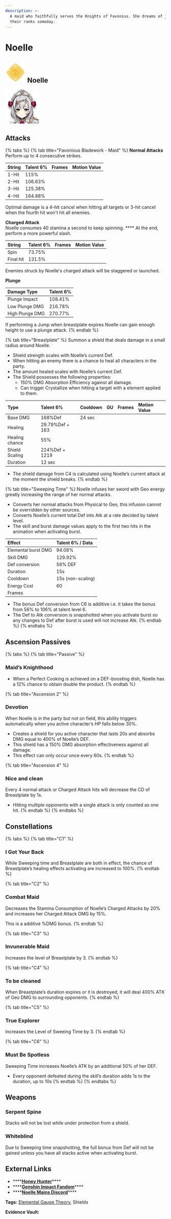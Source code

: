 ```yaml
---
description: >-
  A maid who faithfully serves the Knights of Favonius. She dreams of joining
  their ranks someday.
---
```


# Noelle

## ![](.gitbook/assets/element_geo.png) Noelle

![](.gitbook/assets/noelle.png)

## **Attacks**

{% tabs %}
{% tab title="Favonious Bladework - Maid" %}
**Normal Attacks**  
Perform up to 4 consecutive strikes.

| String | Talent 6% | Frames | Motion Value |
| :--- | :--- | :--- | :--- |
| 1-Hit | 115% |  |  |
| 2-Hit | 106.63% |  |  |
| 3-Hit | 125.38% |  |  |
| 4-Hit | 164.88% |  |  |

Optimal damage is a 4-hit cancel when hitting all targets or 3-hit cancel when the fourth hit won't hit all enemies.

**Charged Attack**  
Noelle consumes 40 stamina a second to keep spinning.       **** At the end, perform a more powerful slash.

| String | Talent 6% | Frames | Motion Value |
| :--- | :--- | :--- | :--- |
| Spin | 73.75% |  |  |
| Final hit | 131.5% |  |  |

Enemies struck by Noelle's charged attack will be staggered or launched.

**Plunge**

| Damage Type | Talent 6% |
| :--- | :--- |
| Plunge Impact | 108.41% |
| Low Plunge DMG | 216.78% |
| High Plunge DMG | 270.77% |

If performing a Jump when breastplate expires Noelle can gain enough height to use a plunge attack.
{% endtab %}

{% tab title="Breastplate" %}
Summon a shield that deals damage in a small radius around Noelle.

* Shield strength scales with Noelle’s current Def.
* When hitting an enemy there is a chance to heal all characters in the party. 
* The amount healed scales with Noelle’s current Def.
* The Shield possesses the following properties:
  * 150% DMG Absorption Efficiency against all damage.
  * Can trigger Crystallize when hitting a target with a element applied to them.

| Type | Talent 6% | Cooldown | GU | Frames | Motion Value |
| :--- | :--- | :--- | :--- | :--- | :--- |
| Base DMG | 168%Def | 24 sec |  |  |  |
| Healing | 29.79%Def + 163 |  |  |  |  |
| Healing chance | 55% |  |  |  |  |
| Shield Scaling | 224%Def + 1219 |  |  |  |  |
| Duration | 12 sec |  |  |  |  |

* The shield damage from C4 is calculated using Noelle’s current attack at the moment the shield breaks.
{% endtab %}

{% tab title="Sweeping Time" %}
Noelle infuses her sword with Geo energy greatly increasing the range of her normal attacks.

* Converts her normal attacks from Physical to Geo, this infusion cannot be overridden by other sources.
* Converts Noelle’s current total Def into Atk at a rate decided by talent level.
* The skill and burst damage values apply to the first two hits in the animation when activating burst.

| Effect | Talent 6% / Data |
| :--- | :--- |
| Elemental burst DMG | 94.08% |
| Skill DMG | 129.92% |
| Def conversion | 56% DEF |
| Duration | 15s |
| Cooldown | 15s \(non-scaling\) |
| Energy Cost | 60 |
| Frames |  |

* The bonus Def conversion from C6 is additive i.e. it takes the bonus from 56% to 106% at talent level 6.
* The Def to Atk conversion is snapshotted when you activate burst so any changes to Def after burst is used will not increase Atk.
{% endtab %}
{% endtabs %}

## **Ascension Passives**

{% tabs %}
{% tab title="Passive" %}
### Maid’s Knighthood

* When a Perfect Cooking is achieved on a DEF-boosting dish, Noelle has a 12% chance to obtain double the product.
{% endtab %}

{% tab title="Ascension 2" %}
### Devotion

When Noelle is in the party but not on field, this ability triggers automatically when you active character’s HP falls below 30%.

* Creates a shield for you active character that lasts 20s and absorbs DMG equal to 400% of Noelle’s DEF.
* This shield  has a 150% DMG absorption effectiveness against all damage.
* This effect can only occur once every 60s.
{% endtab %}

{% tab title="Ascension 4" %}
### Nice and clean

Every 4 normal attack or Charged Attack hits will decrease the CD of Breastplate by 1s.

* Hitting multiple opponents with a single attack is only counted as one hit.
{% endtab %}
{% endtabs %}

## Constellations

{% tabs %}
{% tab title="C1" %}
### I Got Your Back

While Sweeping time and Breastplate are both in effect, the chance of Breastplate’s healing effects activating are increased to 100%.
{% endtab %}

{% tab title="C2" %}
### Combat Maid

Decreases the Stamina Consumption of Noelle’s Charged Attacks by 20% and increases her Charged Attack DMG by 15%.

This is a additive %DMG  bonus.
{% endtab %}

{% tab title="C3" %}
### Invunerable Maid

Increases the level of Breastplate by 3.
{% endtab %}

{% tab title="C4" %}
### To be cleaned

When Breastplate’s duration expires or it is destroyed, it will deal 400% ATK of Geo DMG to surrounding opponents.
{% endtab %}

{% tab title="C5" %}
### True Explorer

Increases the Level of Sweeing Time by 3.
{% endtab %}

{% tab title="C6" %}
### Must Be Spotless

Sweeping Time increases Noelle’s ATK by an additional 50% of her DEF.

* Every opponent defeated during the skill’s duration adds 1s to the duration, up to 10s
{% endtab %}
{% endtabs %}

## Weapons

### Serpent Spine

Stacks will not be lost while under protection from a shield.

### Whiteblind

Due to Sweeping time snapshotting, the full bonus from Def will not be gained unless you have all stacks active when activating burst.

## **External Links**

* \*\*\*\*[**Honey Hunter**](https://genshin.honeyhunterworld.com/db/char/noelle/)\*\*\*\*
* \*\*\*\*[**Genshin Impact Fandom**](https://genshin-impact.fandom.com/wiki/Noelle)\*\*\*\*
* \*\*\*\*[**Noelle Mains Discord**](https://discord.gg/kvft4TKFet)\*\*\*\*

**Tags:** [Elemental Gauge Theory](https://library.keqingmains.com/mechanics/combat/elemental-reactions/elemental-gauge-theory), Shields

**Evidence Vault:**
